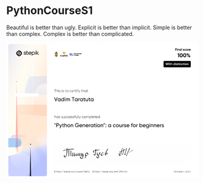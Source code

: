 # PythonCourseS1
  Beautiful is better than ugly.
Explicit is better than implicit.
Simple is better than complex.
Complex is better than complicated.

![Certificate](https://github.com/modemobpsycho/PythonCourseS1/raw/master/aa34c3f14b0a0479278fff7e2be3066a10b5bdb4.png)
